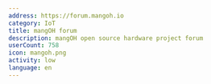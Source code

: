 ```yaml
---
address: https://forum.mangoh.io
category: IoT
title: mangOH forum
description: mangOH open source hardware project forum
userCount: 758
icon: mangoh.png
activity: low
language: en
---
```

